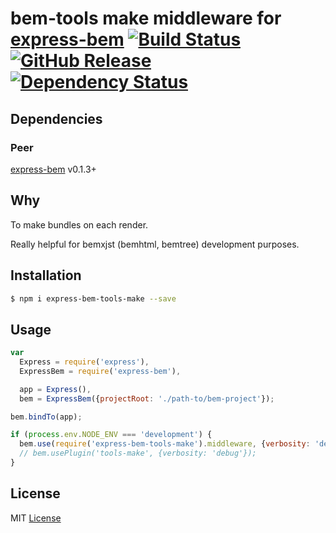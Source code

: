 
# bem-tools make middleware for [express-bem][] [![Build Status](https://travis-ci.org/zxqfox/express-bem-tools-make.svg)](https://travis-ci.org/zxqfox/express-bem-tools-make) [![GitHub Release](http://img.shields.io/github/release/zxqfox/express-bem-tools-make.svg)](https://github.com/zxqfox/express-bem-tools-make/releases) [![Dependency Status](https://david-dm.org/zxqfox/express-bem.png)](https://david-dm.org/zxqfox/express-bem-tools-make)

[express-bem]: https://github.com/zxqfox/express-bem

## Dependencies

### Peer

[express-bem][] v0.1.3+

Why
---

To make bundles on each render.

Really helpful for bemxjst (bemhtml, bemtree) development purposes.

Installation
------------

```sh
$ npm i express-bem-tools-make --save
```

Usage
-----

```js
var
  Express = require('express'),
  ExpressBem = require('express-bem'),

  app = Express(),
  bem = ExpressBem({projectRoot: './path-to/bem-project'});

bem.bindTo(app);

if (process.env.NODE_ENV === 'development') {
  bem.use(require('express-bem-tools-make').middleware, {verbosity: 'debug'});
  // bem.usePlugin('tools-make', {verbosity: 'debug'});
}
```

License
-------

MIT [License][]

[License]: https://github.com/zxqfox/express-bem/blob/master/LICENSE
